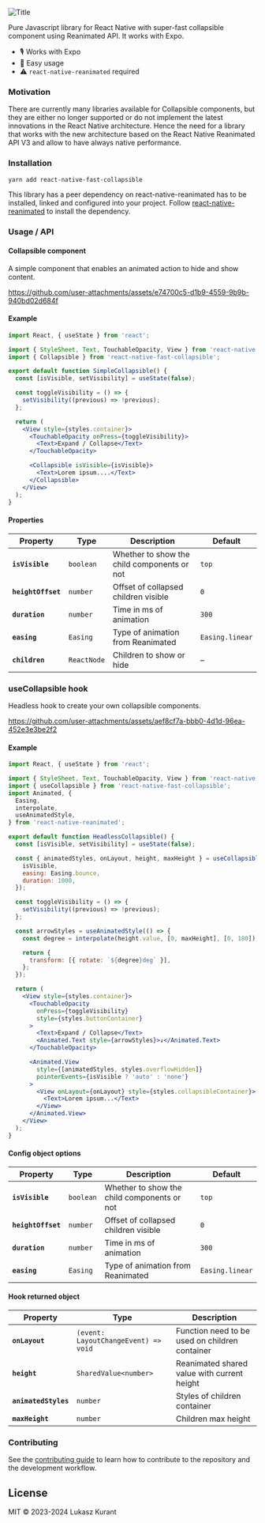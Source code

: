 ![Title](https://github.com/user-attachments/assets/f67703be-637d-4ae5-9508-c421f16db62f)

Pure Javascript library for React Native with super-fast collapsible component using Reanimated API. It works with Expo.

- 🎙️ Works with Expo
- 🪽 Easy usage
- ⚠️ `react-native-reanimated` required

### Motivation

There are currently many libraries available for Collapsible components, but they are either no longer supported or do not implement the latest innovations in the React Native architecture. Hence the need for a library that works with the new architecture based on the React Native Reanimated API V3 and allow to have always native performance.

### Installation

```sh
yarn add react-native-fast-collapsible
```

This library has a peer dependency on react-native-reanimated has to be installed, linked and configured into your project. Follow [react-native-reanimated](https://docs.swmansion.com/react-native-reanimated/docs/fundamentals/getting-started) to install the dependency.

### Usage / API

#### Collapsible component

A simple component that enables an animated action to hide and show content.

https://github.com/user-attachments/assets/e74700c5-d1b9-4559-9b9b-940bd02d684f

#### Example

```jsx
import React, { useState } from 'react';

import { StyleSheet, Text, TouchableOpacity, View } from 'react-native';
import { Collapsible } from 'react-native-fast-collapsible';

export default function SimpleCollapsible() {
  const [isVisible, setVisibility] = useState(false);

  const toggleVisibility = () => {
    setVisibility((previous) => !previous);
  };

  return (
    <View style={styles.container}>
      <TouchableOpacity onPress={toggleVisibility}>
        <Text>Expand / Collapse</Text>
      </TouchableOpacity>

      <Collapsible isVisible={isVisible}>
        <Text>Lorem ipsum....</Text>
      </Collapsible>
    </View>
  );
}
```

#### Properties

| Property           | Type        | Description                                 | Default         |
| ------------------ | ----------- | ------------------------------------------- | --------------- |
| **`isVisible`**    | `boolean`   | Whether to show the child components or not | `top`           |
| **`heightOffset`** | `number`    | Offset of collapsed children visible        | `0`             |
| **`duration`**     | `number`    | Time in ms of animation                     | `300`           |
| **`easing`**       | `Easing`    | Type of animation from Reanimated           | `Easing.linear` |
| **`children`**     | `ReactNode` | Children to show or hide                    | –               |

### useCollapsible hook

Headless hook to create your own collapsible components.

https://github.com/user-attachments/assets/aef8cf7a-bbb0-4d1d-96ea-452e3e3be2f2

#### Example

```jsx
import React, { useState } from 'react';

import { StyleSheet, Text, TouchableOpacity, View } from 'react-native';
import { useCollapsible } from 'react-native-fast-collapsible';
import Animated, {
  Easing,
  interpolate,
  useAnimatedStyle,
} from 'react-native-reanimated';

export default function HeadlessCollapsible() {
  const [isVisible, setVisibility] = useState(false);

  const { animatedStyles, onLayout, height, maxHeight } = useCollapsible({
    isVisible,
    easing: Easing.bounce,
    duration: 1000,
  });

  const toggleVisibility = () => {
    setVisibility((previous) => !previous);
  };

  const arrowStyles = useAnimatedStyle(() => {
    const degree = interpolate(height.value, [0, maxHeight], [0, 180]);

    return {
      transform: [{ rotate: `${degree}deg` }],
    };
  });

  return (
    <View style={styles.container}>
      <TouchableOpacity
        onPress={toggleVisibility}
        style={styles.buttonContainer}
      >
        <Text>Expand / Collapse</Text>
        <Animated.Text style={arrowStyles}>↓</Animated.Text>
      </TouchableOpacity>

      <Animated.View
        style={[animatedStyles, styles.overflowHidden]}
        pointerEvents={isVisible ? 'auto' : 'none'}
      >
        <View onLayout={onLayout} style={styles.collapsibleContainer}>
          <Text>Lorem ipsum...</Text>
        </View>
      </Animated.View>
    </View>
  );
}
```

#### Config object options

| Property           | Type      | Description                                 | Default         |
| ------------------ | --------- | ------------------------------------------- | --------------- |
| **`isVisible`**    | `boolean` | Whether to show the child components or not | `top`           |
| **`heightOffset`** | `number`  | Offset of collapsed children visible        | `0`             |
| **`duration`**     | `number`  | Time in ms of animation                     | `300`           |
| **`easing`**       | `Easing`  | Type of animation from Reanimated           | `Easing.linear` |

#### Hook returned object

| Property             | Type                                 | Description                                    |
| -------------------- | ------------------------------------ | ---------------------------------------------- |
| **`onLayout`**       | `(event: LayoutChangeEvent) => void` | Function need to be used on children container |
| **`height`**         | `SharedValue<number>`                | Reanimated shared value with current height    |
| **`animatedStyles`** | `number`                             | Styles of children container                   |
| **`maxHeight`**      | `number`                             | Children max height                            |

### Contributing

See the [contributing guide](CONTRIBUTING.md) to learn how to contribute to the repository and the development workflow.

## License

MIT © 2023-2024 Lukasz Kurant

